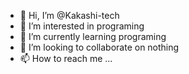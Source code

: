 - 👋 Hi, I’m @Kakashi-tech
- 👀 I’m interested in programing
- 🌱 I’m currently learning programing
- 💞️ I’m looking to collaborate on nothing
- 📫 How to reach me ... 

<!---
Kakashi-tech/Kakashi-tech is a ✨ special ✨ repository because its `README.md` (this file) appears on your GitHub profile.
You can click the Preview link to take a look at your changes.
--->
